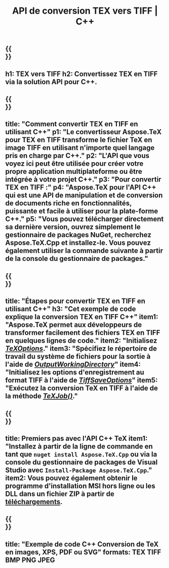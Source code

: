 ﻿---
translation: true
template: /_templates/_conversion-child-cpp.md
title: API de conversion TEX vers TIFF | C++
description: Fonctionnalité de conversion TeX vers TIFF. Intégrez cette bibliothèque C++ sur site dans votre projet ou utilisez des applications multiplateformes pour convertir TeX en TIFF.
keywords: tex en tiff api cpp, tex2tiff intègre c++
url: /cpp/conversion/tex-to-tiff/
family: tex
platformtag: cpp
feature: conversion
informat: TEX
outformat: TIFF
otherformats: BMP PNG JPEG PDF SVG XPS
---

{{<section banner>}}
---
h1: TEX vers TIFF
h2: Convertissez TEX en TIFF via la solution API pour C++.
---

{{<section overview>}}
---
title: "Comment convertir TEX en TIFF en utilisant C++"
p1: "Le convertisseur Aspose.TeX pour TEX en TIFF transforme le fichier TeX en image TIFF en utilisant n'importe quel langage pris en charge par C++."
p2: "L'API que vous voyez ici peut être utilisée pour créer votre propre application multiplateforme ou être intégrée à votre projet C++."
p3: "Pour convertir TEX en TIFF :"
p4: "Aspose.TeX pour l'API C++ qui est une API de manipulation et de conversion de documents riche en fonctionnalités, puissante et facile à utiliser pour la plate-forme C++."
p5: "Vous pouvez télécharger directement sa dernière version, ouvrez simplement le gestionnaire de packages NuGet, recherchez Aspose.TeX.Cpp et installez-le. Vous pouvez également utiliser la commande suivante à partir de la console du gestionnaire de packages."
---

{{<section feature1>}}
---
title: "Étapes pour convertir TEX en TIFF en utilisant C++"
h3: "Cet exemple de code explique la conversion TEX en TIFF C++"
item1: "Aspose.TeX permet aux développeurs de transformer facilement des fichiers TEX en TIFF en quelques lignes de code."
item2: "Initialisez [*TeXOptions*](https://reference.aspose.com/tex/cpp/class/aspose.te_x.te_x_options)."
item3: "Spécifiez le répertoire de travail du système de fichiers pour la sortie à l'aide de [*OutputWorkingDirectory*](https://reference.aspose.com/tex/cpp/class/aspose.te_x.te_x_options#aa4f4ea6dab7db5ba1b40800495f16f63)"
item4: "Initialisez les options d'enregistrement au format TIFF à l'aide de [*TiffSaveOptions*](https://reference.aspose.com/tex/cpp/class/aspose.te_x.presentation.image.tiff_save_options)"
item5: "Exécutez la conversion TeX en TIFF à l'aide de la méthode [*TeXJob()*](https://reference.aspose.com/tex/cpp/class/aspose.te_x.te_x_job)."
---

{{<section feature2>}}
---
title: Premiers pas avec l'API C++ TeX
item1: "Installez à partir de la ligne de commande en tant que ```nuget install Aspose.TeX.Cpp``` ou via la console du gestionnaire de packages de Visual Studio avec ```Install-Package Aspose.TeX.Cpp```."
item2: Vous pouvez également obtenir le programme d'installation MSI hors ligne ou les DLL dans un fichier ZIP à partir de [téléchargements](https://releases.aspose.com/tex/cpp).
---

{{<section widget>}}
---
title: "Exemple de code C++ Conversion de TeX en images, XPS, PDF ou SVG"
formats: TEX TIFF BMP PNG JPEG
---